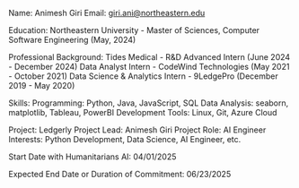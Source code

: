Name: Animesh Giri
Email: giri.ani@northeastern.edu


Education:
Northeastern University - Master of Sciences, Computer Software Engineering (May, 2024)

Professional Background:
Tides Medical - R&D Advanced Intern (June 2024 - December 2024)
Data Analyst Intern - CodeWind Technologies (May 2021 - October 2021)
Data Science & Analytics Intern - 9LedgePro (December 2019 - May 2020)

Skills:
Programming: Python, Java, JavaScript, SQL
Data Analysis: seaborn, matplotlib, Tableau, PowerBI
Development Tools: Linux, Git, Azure Cloud

Project: Ledgerly
Project Lead: Animesh Giri
Project Role: AI Engineer
Interests: Python Development, Data Science, AI Engineer, etc.

Start Date with Humanitarians AI:
04/01/2025

Expected End Date or Duration of Commitment:
06/23/2025